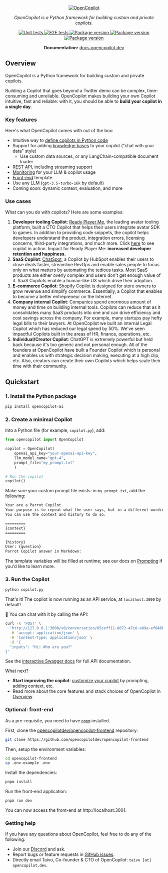 <p align="center">
  <a href="https://docs.opencopilot.dev"><img src="https://github.com/opencopilotdev/opencopilot/assets/5147210/ff01df76-45f5-4c91-a4ef-cd9fcd73a971" alt="OpenCopilot"></a>
</p>
<p align="center">
    <em>OpenCopilot is a Python framework for building custom and private copilots.</em>
</p>
<p align="center">

<a href="https://github.com/opencopilotdev/opencopilot/actions/workflows/unit_test.yml" target="_blank">
    <img src="https://github.com/opencopilotdev/opencopilot/actions/workflows/unit_test.yml/badge.svg" alt="Unit tests">
</a>

<a href="https://github.com/opencopilotdev/opencopilot/actions/workflows/e2e_test_full.yml" target="_blank">
    <img src="https://github.com/opencopilotdev/opencopilot/actions/workflows/e2e_test_full.yml/badge.svg" alt="E2E tests">
</a>

<a href="https://twitter.com/OpenCopilot" target="_blank">
    <img src="https://img.shields.io/twitter/url/https/twitter.com/opencopilot.svg?style=social&label=Follow%20%40OpenCopilot" alt="Package version">
</a>

<a href="https://discord.gg/AmdF5d94vE" target="_blank">
    <img src="https://img.shields.io/discord/1133675019478782072?logo=discord&label=OpenCopilot" alt="Package version">
</a>

<a href="https://pypi.org/project/opencopilot-ai" target="_blank">
    <img src="https://img.shields.io/pypi/v/opencopilot-ai?color=%2334D058&label=pypi%20package" alt="Package version">
</a>
</p>

<p align="center">
  <b>Documentation:</b> <a href="https://docs.opencopilot.dev/">docs.opencopilot.dev</a>
</p>


## Overview

OpenCopilot is a Python framework for building custom and private copilots.

Building a Copilot that goes beyond a Twitter demo can be complex, time-consuming and unreliable. OpenCopilot makes building your own Copilot intuitive, fast and reliable: with it, you should be able to **build your copilot in a single day**.

### Key features

Here's what OpenCopilot comes with out of the box:

* Intuitive way to [define copilots in Python code](https://docs.opencopilot.dev//welcome/getting-started)
* Support for adding [knowledge bases](https://docs.opencopilot.dev//improve/knowledge-base) to your copilot ("chat with your data" style)
    * Use custom data sources, or any LangChain-compatible document loader
* [REST API](https://docs.opencopilot.dev//integrate/rest-api), including streaming support
* [Monitoring](https://docs.opencopilot.dev//integrate/monitoring) for your LLM & copilot usage
* [Front-end](https://github.com/opencopilotdev/opencopilot-frontend) template
* Use any LLM (`gpt-3.5-turbo-16k` by default)
* Coming soon: dynamic context, evaluation, and more


### Use cases

What can you do with copilots? Here are some examples:

1.  **Developer tooling Copilot**: [Ready Player Me](https://readyplayerdev.me/), the leading avatar tooling platform, built a CTO Copilot that helps their users integrate avatar SDK to games. In addition to providing code snippets, the copilot helps developers understand the product, integration errors, licensing concerns, third-party integrations, and much more. Click [here](https://rpm.opencopilot.dev/) to see copilot in action. Impact for Ready Player Me: **increased developer retention and happiness.**
2.  **SaaS Copilot**: [ChatSpot](https://chatspot.ai/), a Copilot by HubSpot enables their users to close deals faster, streamline RevOps and enable sales people to focus only on what matters by automating the tedious tasks. Most SaaS products are either overly complex and users don't get enough value of it. SaaS Copilots enable a human-like UX which drive their adoption.
3.  **E-commerce Copilot**: [Shopify](https://www.shopify.com/magic) Copilot is designed for store owners to grow revenue and simplify commerce. Essentially, a Copilot that enables to become a better entrepreneur on the Internet.
4.  **Company internal Copilot**: Companies spend enormous amount of money and time on building internal tools. Copilots can reduce that as it consolidates many SaaS products into one and can drive efficiency and cost savings across the company. For example, many startups pay hefty legal bills to their lawyers. At OpenCopilot we built an internal Legal Copilot which has reduced our legal spend by 50%. We've seen impactful Copilots built in the areas of HR, finance, operations, etc.
5.  **Individual/Creator Copilot**: ChatGPT is extremely powerful but held back because it's too generic and not personal enough. All of the founders at OpenCopilot have built a Founder Copilot which is personal and enables us with strategic decision making, executing at a high clip, etc. Also, creators can create their own Copilots which helps scale their time with their community.


## Quickstart

### 1. Install the Python package

```bash
pip install opencopilot-ai
```

### 2. Create a minimal Copilot

Into a Python file (for example, `copilot.py`), add:


```python
from opencopilot import OpenCopilot

copilot = OpenCopilot(
    openai_api_key="your-openai-api-key",
    llm_model_name="gpt-4",
    prompt_file="my_prompt.txt"
    )

# Run the copilot
copilot()
```

Make sure your custom prompt file exists: in `my_prompt.txt`, add the following:

```txt
Your are a Parrot Copilot.
Your purpose is to repeat what the user says, but in a different wording.
You can use the context and history to do so.

=========
{context}
=========

{history}
User: {question}
Parrot Copilot answer in Markdown:
```

The template variables will be filled at runtime; see our docs on [Prompting](https://docs.opencopilot.dev/improve/prompting) if you'd like to learn more.

### 3. Run the Copilot

```bash
python copilot.py
```

That's it! The copilot is now running as an API service, at `localhost:3000` by default!

🎉 You can chat with it by calling the API:

```bash
curl -X 'POST' \
  'http://127.0.0.1:3000/v0/conversation/85ceff11-8072-47c8-a09a-ef846b024c04' \
  -H 'accept: application/json' \
  -H 'Content-Type: application/json' \
  -d '{
  "inputs": "Hi! Who are you?"
}'
```

See the [interactive Swagger docs](http://localhost:3000/docs#/Chat/handle_conversation_v0_conversation__conversation_id__post) for full API documentation.

What next?

* **Start improving the copilot**: [customize your copilot](/improve/customize-your-copilot) by prompting, adding context, etc.
* Read more about the core features and stack choices of OpenCopilot in [Overview](/welcome/overview).


### Optional: front-end

As a pre-requisite, you need to have [`pnpm`](https://pnpm.io/) installed.

First, clone the [opencopilotdev/opencopilot-frontend](https://github.com/opencopilotdev/opencopilot-frontend) repository:

```bash
git clone https://github.com/opencopilotdev/opencopilot-frontend
```

Then, setup the environment variables:

```bash
cd opencopilot-frontend
cp .env.example .env
```

Install the dependencies:

```bash
pnpm install
```

Run the front-end application:

```bash
pnpm run dev
```

You can now access the front-end at http://localhost:3001.

### Getting help

If you have any questions about OpenCopilot, feel free to do any of the following:

* Join our [Discord](https://discord.gg/AmdF5d94vE) and ask.
* Report bugs or feature requests in [GitHub issues](https://github.com/opencopilotdev/opencopilot/issues).
* Directly email Taivo, Co-founder & CTO of OpenCopilot: `taivo [at] opencopilot.dev`.
